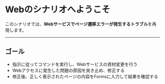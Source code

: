# Webのシナリオへようこそ

このシナリオでは、**Webサービスでページ遷移エラーが発生するトラブル**を再現します。

---

## ゴール

- 指示に従ってコマンドを実行し、Webサービスの資材変更を行う
- Webアクセスに発生した問題の原因を突き止め、修正する
- 修正後、正しく表示されたページの内容をFormsに入力して結果を確認する
